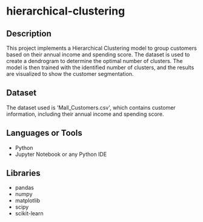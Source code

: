 # hierarchical-clustering
## Description
This project implements a Hierarchical Clustering model to group customers based on their annual income and spending score. The dataset is used to create a dendrogram to determine the optimal number of clusters. The model is then trained with the identified number of clusters, and the results are visualized to show the customer segmentation.

## Dataset
The dataset used is 'Mall_Customers.csv', which contains customer information, including their annual income and spending score.

## Languages or Tools
- Python
- Jupyter Notebook or any Python IDE

## Libraries
- pandas
- numpy
- matplotlib
- scipy
- scikit-learn
